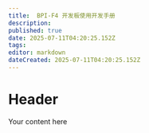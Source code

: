 ```yaml
---
title:  BPI-F4 开发板使用开发手册
description: 
published: true
date: 2025-07-11T04:20:25.152Z
tags: 
editor: markdown
dateCreated: 2025-07-11T04:20:25.152Z
---
```


# Header
Your content here